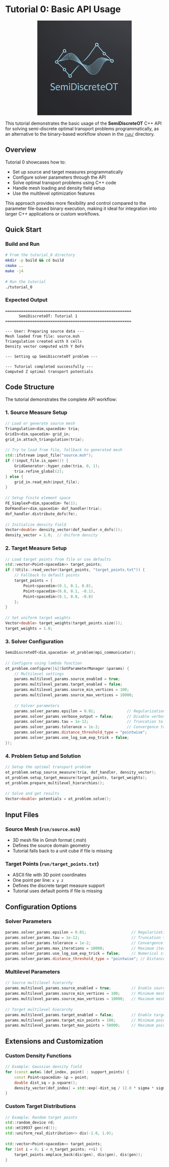 # Tutorial 0: Basic API Usage

<div align="center">
  <img src="../../docs/images/logo_SemiDiscreteOT.png" alt="SemiDiscreteOT Logo" width="300"/>
</div>

This tutorial demonstrates the basic usage of the **SemiDiscreteOT** C++ API for solving semi-discrete optimal transport problems programmatically, as an alternative to the binary-based workflow shown in the [`run/`](../../run/) directory.

## Overview

Tutorial 0 showcases how to:
- Set up source and target measures programmatically
- Configure solver parameters through the API
- Solve optimal transport problems using C++ code
- Handle mesh loading and density field setup
- Use the multilevel optimization features

This approach provides more flexibility and control compared to the parameter file-based binary execution, making it ideal for integration into larger C++ applications or custom workflows.

## Quick Start

### Build and Run

```bash
# From the tutorial_0 directory
mkdir -p build && cd build
cmake ..
make -j4

# Run the tutorial
./tutorial_0
```

### Expected Output

```
========================================================
      SemiDiscreteOT: Tutorial 1      
========================================================

--- User: Preparing source data ---
Mesh loaded from file: source.msh
Triangulation created with X cells
Density vector computed with Y DoFs

--- Setting up SemiDiscreteOT problem ---

--- Tutorial completed successfully ---
Computed Z optimal transport potentials
```

## Code Structure

The tutorial demonstrates the complete API workflow:

### 1. Source Measure Setup

```cpp
// Load or generate source mesh
Triangulation<dim,spacedim> tria;
GridIn<dim,spacedim> grid_in;
grid_in.attach_triangulation(tria);

// Try to load from file, fallback to generated mesh
std::ifstream input_file("source.msh");
if (!input_file.is_open()) {
    GridGenerator::hyper_cube(tria, 0, 1);
    tria.refine_global(2);
} else {
    grid_in.read_msh(input_file);
}

// Setup finite element space
FE_SimplexP<dim,spacedim> fe(1);
DoFHandler<dim,spacedim> dof_handler(tria);
dof_handler.distribute_dofs(fe);

// Initialize density field
Vector<double> density_vector(dof_handler.n_dofs());
density_vector = 1.0;  // Uniform density
```

### 2. Target Measure Setup

```cpp
// Load target points from file or use defaults
std::vector<Point<spacedim>> target_points;
if (!Utils::read_vector(target_points, "target_points.txt")) {
    // Fallback to default points
    target_points = {
        Point<spacedim>(0.1, 0.1, 0.8),
        Point<spacedim>(0.8, 0.1, -0.1),
        Point<spacedim>(0.1, 0.8, -0.8)
    };
}

// Set uniform target weights
Vector<double> target_weights(target_points.size());
target_weights = 1.0;
```

### 3. Solver Configuration

```cpp
SemiDiscreteOT<dim,spacedim> ot_problem(mpi_communicator);

// Configure using lambda function
ot_problem.configure([&](SotParameterManager &params) {
    // Multilevel settings
    params.multilevel_params.source_enabled = true;
    params.multilevel_params.target_enabled = false;
    params.multilevel_params.source_min_vertices = 100;
    params.multilevel_params.source_max_vertices = 10000;
    
    // Solver parameters
    params.solver_params.epsilon = 0.01;              // Regularization
    params.solver_params.verbose_output = false;      // Disable verbose mode
    params.solver_params.tau = 1e-12;                 // Truncation tolerance
    params.solver_params.tolerance = 1e-2;            // Convergence tolerance
    params.solver_params.distance_threshold_type = "pointwise";
    params.solver_params.use_log_sum_exp_trick = false;
});
```

### 4. Problem Setup and Solution

```cpp
// Setup the optimal transport problem
ot_problem.setup_source_measure(tria, dof_handler, density_vector);
ot_problem.setup_target_measure(target_points, target_weights);
ot_problem.prepare_multilevel_hierarchies();

// Solve and get results
Vector<double> potentials = ot_problem.solve();
```

## Input Files

### Source Mesh (`run/source.msh`)
- 3D mesh file in Gmsh format (.msh)
- Defines the source domain geometry
- Tutorial falls back to a unit cube if file is missing

### Target Points (`run/target_points.txt`)
- ASCII file with 3D point coordinates
- One point per line: `x y z`
- Defines the discrete target measure support
- Tutorial uses default points if file is missing

## Configuration Options

### Solver Parameters

```cpp
params.solver_params.epsilon = 0.01;                    // Regularization parameter
params.solver_params.tau = 1e-12;                       // Truncation tolerance  
params.solver_params.tolerance = 1e-2;                  // Convergence tolerance
params.solver_params.max_iterations = 10000;            // Maximum iterations
params.solver_params.use_log_sum_exp_trick = false;     // Numerical stability
params.solver_params.distance_threshold_type = "pointwise"; // Distance computation
```

### Multilevel Parameters

```cpp
// Source multilevel hierarchy
params.multilevel_params.source_enabled = true;         // Enable source multilevel
params.multilevel_params.source_min_vertices = 100;     // Minimum mesh size
params.multilevel_params.source_max_vertices = 10000;   // Maximum mesh size

// Target multilevel hierarchy  
params.multilevel_params.target_enabled = false;        // Enable target multilevel
params.multilevel_params.target_min_points = 100;       // Minimum point count
params.multilevel_params.target_max_points = 50000;     // Maximum point count
```

## Extensions and Customization

### Custom Density Functions

```cpp
// Example: Gaussian density field
for (const auto& [dof_index, point] : support_points) {
    const Point<spacedim> &p = point;
    double dist_sq = p.square();
    density_vector[dof_index] = std::exp(-dist_sq / (2.0 * sigma * sigma));
}
```

### Custom Target Distributions

```cpp
// Example: Random target points
std::random_device rd;
std::mt19937 gen(rd());
std::uniform_real_distribution<> dis(-1.0, 1.0);

std::vector<Point<spacedim>> target_points;
for (int i = 0; i < n_target_points; ++i) {
    target_points.emplace_back(dis(gen), dis(gen), dis(gen));
}
```